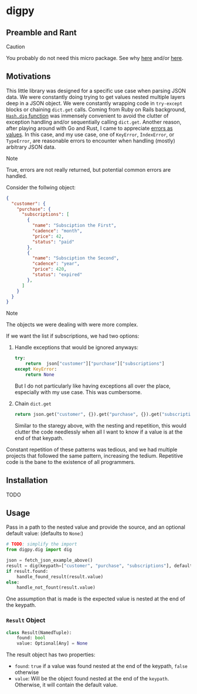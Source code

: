 # digpy

## Preamble and Rant

> [!CAUTION]
> You probably do not need this micro package. See why [here](https://bvisness.me/microlibraries) and/or [here](https://youtu.be/IVmIEtwsaYk).


## Motivations

This little library was designed for a specific use case when parsing JSON data.
We were constantly doing trying to get values nested multiple layers deep in a JSON
object. We were constantly wrapping code in `try-except` blocks or chaining `dict.get`
calls. Coming from Ruby on Rails background, [`Hash.dig` function](https://apidock.com/ruby/v2_5_5/Hash/dig)
was immensely convenient to avoid the clutter of exception handling and/or sequentially
calling `dict.get`. Another reason, after playing around with Go and Rust, I came
to appreciate [errors as values](https://www.inngest.com/blog/python-errors-as-values).
In this case, and my use case, one of `KeyError`, `ÌndexError`, or `TypeError`, are
reasonable errors to encounter when handling (mostly) arbitrary JSON data.

> [!NOTE]
> True, errors are not really returned, but potential common errors are handled.


Consider the follwing object:

```json
{
  "customer": {
    "purchase": {
      "subscriptions": [
        {
          "name": "Subsciption the First",
          "cadence": "month",
          "price": 42,
          "status": "paid"
        },
        {
          "name": "Subsciption the Second",
          "cadence": "year",
          "price": 420,
          "status": "expired"
        },
      ]
    }
  }
}
```

> [!NOTE]
> The objects we were dealing with were more complex.

If we want the list if subscriptions, we had two options:

1. Handle exceptions that would be ignored anyways:
    ```py
    try:
        return  json["customer"]["purchase"]["subscriptions"]
    except KeyError:
        return None
    ```
    But I do not particularly like having exceptions all over the place, especially
    with my use case. This was cumbersome.

2. Chain `dict.get`
    ```py
    return json.get("customer", {}).get("purchase", {}).get("subscriptions", [])
    ```
    Similar to the staregy above, with the nesting and repetition, this would clutter
    the code needlessly when all I want to know if a value is at the end of that
    keypath.

Constant repetition of these patterns was tedious, and we had multiple projects that
followed the same pattern, increasing the tedium. Repetitive code is the bane to the
existence of all programmers.


## Installation

TODO


## Usage

Pass in a path to the nested value and provide the source, and an optional default
value: (defaults to `None`:)

```py
# TODO: simplify the import
from digpy.dig import dig

json = fetch_json_example_above()
result = dig(keypath=["customer", "purchase", "subscriptions"], default_value=[])
if result.found:
    handle_found_result(result.value)
else:
    handle_not_fount(result.value)
```

One assumption that is made is the expected value is nested at the end of the keypath.

### `Result` Object

```py
class Result(NamedTuple):
    found: bool
    value: Optional[Any] = None
```

The result object has two properties:
- `found`: `true` if a value was found nested at the end of the keypath, `false` otherwise
- `value`: Will be the object found nested at the end of the `keypath`. Otherwise,
  it will contain the default value.
